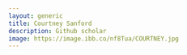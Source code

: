 ```yaml
---
layout: generic
title: Courtney Sanford
description: Github scholar
image: https://image.ibb.co/nf8Tua/COURTNEY.jpg
---
```

